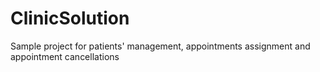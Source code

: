 # ClinicSolution
Sample project for patients' management, appointments assignment and appointment cancellations
